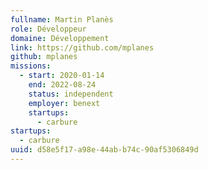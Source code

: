 ```yaml
---
fullname: Martin Planès
role: Développeur
domaine: Développement
link: https://github.com/mplanes
github: mplanes
missions:
  - start: 2020-01-14
    end: 2022-08-24
    status: independent
    employer: benext
    startups:
      - carbure
startups:
  - carbure
uuid: d58e5f17-a98e-44ab-b74c-90af5306849d
---
```

